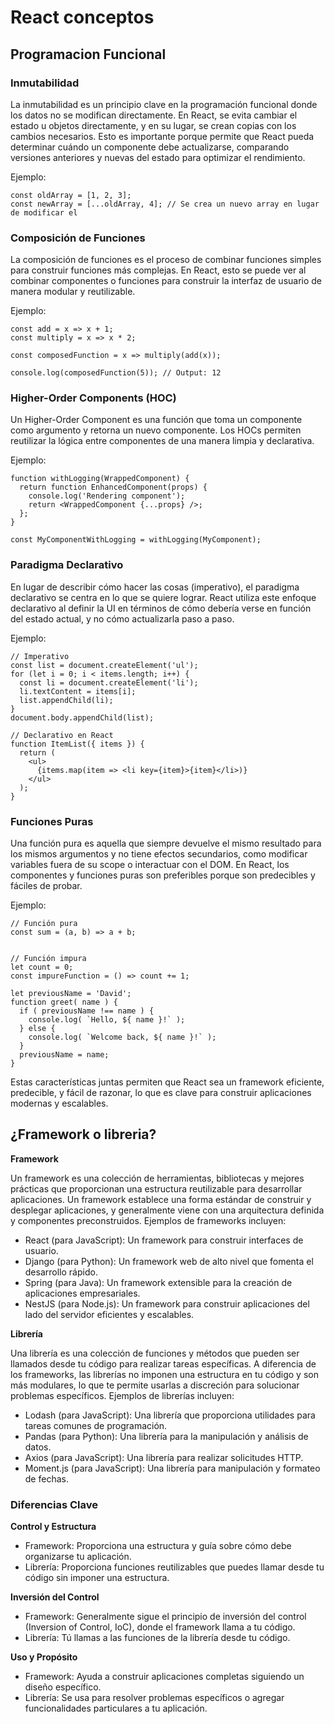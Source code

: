 # React conceptos 
## Programacion Funcional 

### Inmutabilidad
La inmutabilidad es un principio clave en la programación funcional donde los datos no se modifican directamente. En React, se evita cambiar el estado u objetos directamente, y en su lugar, se crean copias con los cambios necesarios. Esto es importante porque permite que React pueda determinar cuándo un componente debe actualizarse, comparando versiones anteriores y nuevas del estado para optimizar el rendimiento.

Ejemplo:
```
const oldArray = [1, 2, 3];
const newArray = [...oldArray, 4]; // Se crea un nuevo array en lugar de modificar el 
```

### Composición de Funciones
La composición de funciones es el proceso de combinar funciones simples para construir funciones más complejas. En React, esto se puede ver al combinar componentes o funciones para construir la interfaz de usuario de manera modular y reutilizable.

Ejemplo:
```
const add = x => x + 1;
const multiply = x => x * 2;

const composedFunction = x => multiply(add(x));

console.log(composedFunction(5)); // Output: 12
```

### Higher-Order Components (HOC)
Un Higher-Order Component es una función que toma un componente como argumento y retorna un nuevo componente. Los HOCs permiten reutilizar la lógica entre componentes de una manera limpia y declarativa.

Ejemplo:
```
function withLogging(WrappedComponent) {
  return function EnhancedComponent(props) {
    console.log('Rendering component');
    return <WrappedComponent {...props} />;
  };
}

const MyComponentWithLogging = withLogging(MyComponent);
```

### Paradigma Declarativo
En lugar de describir cómo hacer las cosas (imperativo), el paradigma declarativo se centra en lo que se quiere lograr. React utiliza este enfoque declarativo al definir la UI en términos de cómo debería verse en función del estado actual, y no cómo actualizarla paso a paso.

Ejemplo:
```
// Imperativo
const list = document.createElement('ul');
for (let i = 0; i < items.length; i++) {
  const li = document.createElement('li');
  li.textContent = items[i];
  list.appendChild(li);
}
document.body.appendChild(list);

// Declarativo en React
function ItemList({ items }) {
  return (
    <ul>
      {items.map(item => <li key={item}>{item}</li>)}
    </ul>
  );
}
```

### Funciones Puras
Una función pura es aquella que siempre devuelve el mismo resultado para los mismos argumentos y no tiene efectos secundarios, como modificar variables fuera de su scope o interactuar con el DOM. En React, los componentes y funciones puras son preferibles porque son predecibles y fáciles de probar.

Ejemplo:
```
// Función pura
const sum = (a, b) => a + b;


// Función impura
let count = 0;
const impureFunction = () => count += 1;

let previousName = 'David';
function greet( name ) {
  if ( previousName !== name ) {
    console.log( `Hello, ${ name }!` );
  } else {
    console.log( `Welcome back, ${ name }!` );
  }
  previousName = name;
}
```

Estas características juntas permiten que React sea un framework eficiente, predecible, y fácil de razonar, lo que es clave para construir aplicaciones modernas y escalables.

## ¿Framework o libreria?

__Framework__

Un framework es una colección de herramientas, bibliotecas y mejores prácticas que proporcionan una estructura reutilizable para desarrollar aplicaciones. Un framework establece una forma estándar de construir y desplegar aplicaciones, y generalmente viene con una arquitectura definida y componentes preconstruidos. Ejemplos de frameworks incluyen:

* React (para JavaScript): Un framework para construir interfaces de usuario.
* Django (para Python): Un framework web de alto nivel que fomenta el desarrollo rápido.
* Spring (para Java): Un framework extensible para la creación de aplicaciones empresariales.
* NestJS (para Node.js): Un framework para construir aplicaciones del lado del servidor eficientes y escalables.

__Librería__

Una librería es una colección de funciones y métodos que pueden ser llamados desde tu código para realizar tareas específicas. A diferencia de los frameworks, las librerías no imponen una estructura en tu código y son más modulares, lo que te permite usarlas a discreción para solucionar problemas específicos. Ejemplos de librerías incluyen:

* Lodash (para JavaScript): Una librería que proporciona utilidades para tareas comunes de programación.
* Pandas (para Python): Una librería para la manipulación y análisis de datos.
* Axios (para JavaScript): Una librería para realizar solicitudes HTTP.
* Moment.js (para JavaScript): Una librería para manipulación y formateo de fechas.

### Diferencias Clave
__Control y Estructura__
* Framework: Proporciona una estructura y guía sobre cómo debe organizarse tu aplicación.
* Librería: Proporciona funciones reutilizables que puedes llamar desde tu código sin imponer una estructura.

__Inversión del Control__
* Framework: Generalmente sigue el principio de inversión del control (Inversion of Control, IoC), donde el framework llama a tu código.
* Librería: Tú llamas a las funciones de la librería desde tu código.

__Uso y Propósito__
* Framework: Ayuda a construir aplicaciones completas siguiendo un diseño específico.
* Librería: Se usa para resolver problemas específicos o agregar funcionalidades particulares a tu aplicación.